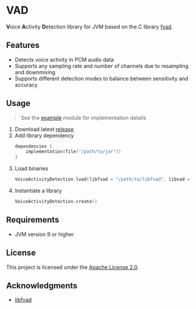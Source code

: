 # VAD

**V**oice **A**ctivity **D**etection library for JVM based on the C library [fvad](https://github.com/dpirch/libfvad).

## Features

- Detects voice activity in PCM audio data
- Supports any sampling rate and number of channels due to resampling and downmixing
- Supports different detection modes to balance between sensitivity and accuracy

## Usage

> See the [example](example) module for implementation details

1. Download latest [release](https://github.com/numq/vad/releases)
2. Add library dependency
   ```kotlin
   dependencies {
       implementation(file("/path/to/jar"))
   }
   ```
3. Load binaries
    ```kotlin
    VoiceActivityDetection.load(libfvad = "/path/to/libfvad", libvad = "/path/to/libvad")
    ```
4. Instantiate a library
    ```kotlin
    VoiceActivityDetection.create()
    ```

## Requirements

- JVM version 9 or higher.

## License

This project is licensed under the [Apache License 2.0](LICENSE).

## Acknowledgments

- [libfvad](https://github.com/dpirch/libfvad)
